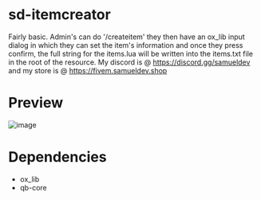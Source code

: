 # sd-itemcreator

Fairly basic. Admin's can do '/createitem' they then have an ox_lib input dialog in which they can set the item's information and once they press confirm, the full string for the items.lua will be written into the items.txt file in the root of the resource.
My discord is @ https://discord.gg/samueldev and my store is @ https://fivem.samueldev.shop

# Preview
![image](https://github.com/Samuels-Development/sd-itemcreator/assets/99494967/935f8e44-7637-4334-ab8a-951da0617c81)


# Dependencies
- ox_lib
- qb-core

